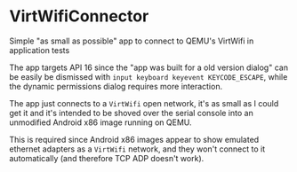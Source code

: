 # VirtWifiConnector
Simple "as small as possible" app to connect to QEMU's VirtWifi in application tests

The app targets API 16 since the "app was built for a old version dialog" can be easily be dismissed with `input keyboard keyevent KEYCODE_ESCAPE`, while the dynamic permissions dialog requires more interaction.

The app just connects to a `VirtWifi` open network, it's as small as I could get it and it's intended to be shoved over the serial console into an unmodified Android x86 image running on QEMU.

This is required since Android x86 images appear to show emulated ethernet adapters as a `VirtWifi` network, and they won't connect to it automatically (and therefore TCP ADP doesn't work).
